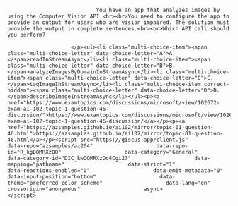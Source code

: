 <p class="card-text">
							
								You have an app that analyzes images by using the Computer Vision API.<br><br>You need to configure the app to provide an output for users who are vision impaired. The solution must provide the output in complete sentences.<br><br>Which API call should you perform?
							
						</p><ul><li class="multi-choice-item"><span class="multi-choice-letter" data-choice-letter="A">A.</span>readInStreamAsync</li><li class="multi-choice-item"><span class="multi-choice-letter" data-choice-letter="B">B.</span>analyzeImagesByDomainInStreamAsync</li><li class="multi-choice-item"><span class="multi-choice-letter" data-choice-letter="C">C.</span>tagImageInStreamAsync</li><li class="multi-choice-item correct-hidden"><span class="multi-choice-letter" data-choice-letter="D">D.</span>describeImageInStreamAsync</li></ul><p><a href="https://www.examtopics.com/discussions/microsoft/view/102672-exam-ai-102-topic-1-question-46-discussion/">https://www.examtopics.com/discussions/microsoft/view/102672-exam-ai-102-topic-1-question-46-discussion/</a></p><p><a href="https://azsamples.github.io/ai102/mirror/topic-01-question-46.html">https://azsamples.github.io/ai102/mirror/topic-01-question-46.html</a></p><script src="https://giscus.app/client.js"                    data-repo="azsamples/az204"                    data-repo-id="R_kgDOMRXzDQ"                    data-category="General"                    data-category-id="DIC_kwDOMRXzDc4Cgi27"                    data-mapping="pathname"                    data-strict="1"                    data-reactions-enabled="0"                    data-emit-metadata="0"                    data-input-position="bottom"                    data-theme="preferred_color_scheme"                    data-lang="en"                    crossorigin="anonymous"                    async>                    </script>